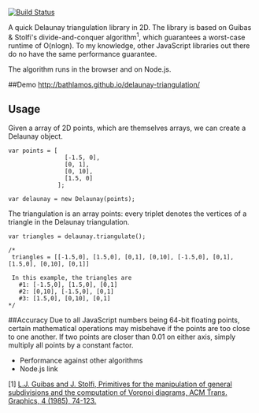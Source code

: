 [![Build Status](https://travis-ci.org/Bathlamos/delaunay-triangulation.svg?branch=master)](https://travis-ci.org/Bathlamos/delaunay-triangulation)

A quick Delaunay triangulation library in 2D. The library is based on Guibas & Stolfi's divide-and-conquer algorithm<sup>1</sup>, which guarantees a worst-case runtime of O(nlogn). To my knowledge, other JavaScript libraries out there do no have the same performance guarantee.

The algorithm runs in the browser and on Node.js.

##Demo
<a href="http://bathlamos.github.io/delaunay-triangulation/" target="_blank">http://bathlamos.github.io/delaunay-triangulation/</a>


## Usage
Given a array of 2D points, which are themselves arrays, we can create a Delaunay object.
```
var points = [
                [-1.5, 0],
                [0, 1],
                [0, 10],
                [1.5, 0]
              ];

var delaunay = new Delaunay(points);
```

The triangulation is an array points: every triplet denotes the vertices of a triangle in the Delaunay triangulation.
```
var triangles = delaunay.triangulate();

/* 
 triangles = [[-1.5,0], [1.5,0], [0,1], [0,10], [-1.5,0], [0,1], [1.5,0], [0,10], [0,1]]
 
 In this example, the triangles are 
   #1: [-1.5,0], [1.5,0], [0,1]
   #2: [0,10], [-1.5,0], [0,1]
   #3: [1.5,0], [0,10], [0,1]
*/
```

##Accuracy
Due to all JavaScript numbers being 64-bit floating points, certain mathematical operations may misbehave if the points are too close to one another. If two points are closer than 0.01 on either axis, simply multiply all points by a constant factor.

- Performance against other algorithms
- Node.js link

[1] [L.J. Guibas and J. Stolfi, Primitives for the manipulation of general subdivisions and the
computation of Voronoi diagrams, ACM Trans. Graphics, 4 (1985), 74-123.](http://dl.acm.org/citation.cfm?id=282923)
